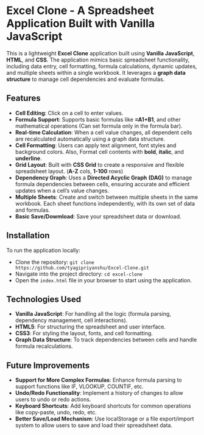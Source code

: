 # Excel Clone - A Spreadsheet Application Built with Vanilla JavaScript
This is a lightweight **Excel Clone** application built using **Vanilla JavaScript**, **HTML**, and **CSS**. The application mimics basic spreadsheet functionality, including data entry, cell formatting, formula calculations, dynamic updates, and multiple sheets within a single workbook. It leverages a **graph data structure** to manage cell dependencies and evaluate formulas.

## Features
* **Cell Editing**: Click on a cell to enter values.
* **Formula Support**: Supports basic formulas like **=A1+B1**, and other mathematical operations (Can set formula only in the formula bar).
* **Real-time Calculation**: When a cell value changes, all dependent cells are recalculated automatically using a graph data structure.
* **Cell Formatting**: Users can apply text alignment, font styles and background colors. Also, Format cell contents with **bold**, **italic**, and **underline**.
* **Grid Layout**: Built with **CSS Grid** to create a responsive and flexible spreadsheet layout. (**A-Z** cols, **1-100** rows)
* **Dependency Graph**: Uses a **Directed Acyclic Graph** **(DAG)** to manage formula dependencies between cells, ensuring accurate and efficient updates when a cell’s value changes.
* **Multiple Sheets**: Create and switch between multiple sheets in the same workbook. Each sheet functions independently, with its own set of data and formulas.
* **Basic Save/Dowmload**: Save your spreadsheet data or download.

## Installation
To run the application locally:
* Clone the repository:
`git clone https://github.com/tyagipriyanshu/Excel-Clone.git`
* Navigate into the project directory:
`cd excel-clone`
* Open the `index.html` file in your browser to start using the application.

## Technologies Used
* **Vanilla JavaScript**: For handling all the logic (formula parsing, dependency management, cell interactions).
* **HTML5**: For structuring the spreadsheet and user interface.
* **CSS3**: For styling the layout, fonts, and cell formatting.
* **Graph Data Structure**: To track dependencies between cells and handle formula recalculations.

## Future Improvements
* **Support for More Complex Formulas**: Enhance formula parsing to support functions like IF, VLOOKUP, COUNTIF, etc.
* **Undo/Redo Functionality**: Implement a history of changes to allow users to undo or redo actions.
* **Keyboard Shortcuts**: Add keyboard shortcuts for common operations like copy-paste, undo, redo, etc.
* **Better Save/Load Mechanism**: Use localStorage or a file export/import system to allow users to save and load their spreadsheet data.
